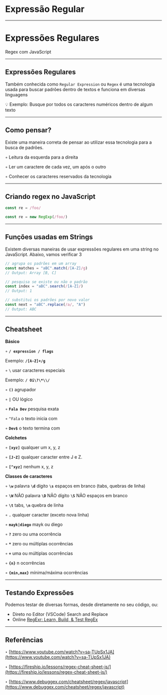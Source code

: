 # Expressão Regular

---

# Expressões Regulares

Regex com JavaScript

---

## Expressões Regulares

Também conhecida como `Regular Expression` ou `Regex` é uma tecnologia usada para buscar padrões dentro de textos e funciona em diversas linguagens

<aside>
💡 Exemplo: Busque por todos os caracteres numéricos dentro de algum texto

</aside>

---

## Como pensar?

Existe uma maneira correta de pensar ao utilizar essa tecnologia para a busca de padrões.

◦ Leitura da esquerda para a direita

◦ Ler um caractere de cada vez, um após o outro

◦ Conhecer os caracteres reservados da tecnologia

---

## Criando regex no JavaScript

```jsx
const re = /foo/

const re = new RegExp(/foo/)
```

---

## Funções usadas em Strings

Existem diversas maneiras de usar expressões regulares em uma string no JavaScript. Abaixo, vamos verificar 3

```jsx
// agrupa os padrões em um array
const matches = "aBC".match(/[A-Z]/g)
// Output: Array [B, C]

// pesquisa se existe ou não o padrão
const index = "aBC".search(/[A-Z]/)
// Output: 1

// substitui os padrões por novo valor
const next = "aBC".replace(/a/, "A")
// Output: ABC
```

---

## Cheatsheet

**Básico**

◦ **`/ expression / flags`**

Exemplo: **`/[A-Z]+/g`**

◦ `\` usar caracteres especiais

Exemplo: **`/ Oi\?\*\\/`**

◦ **`()`** agrupador

◦ **`|`** OU lógico

◦ **`Fala Dev`** pesquisa exata

◦ `^Fala` o texto inicia com

◦ **`Dev$`** o texto termina com

**Colchetes**

◦ **`[xyz]`** qualquer um x, y, z

◦ **`[J-Z]`** qualquer caracter entre J e Z.

◦ **`[^xyz]`** nenhum x, y, z

**Classes de caracteres**

◦ **`\w`** palavra **`\d`** dígito **`\s`** espaços em branco (tabs, quebras de linha)

◦ **`\W`** NÃO palavra **`\D`** NÃO dígito **`\S`** NÃO espaços em branco

◦ **`\t`** tabs, **`\n`** quebra de linha

◦ **`.`** qualquer caracter (exceto nova linha)

◦ **`mayk|diego`** mayk ou diego

◦ **`?`** zero ou uma ocorrência

◦ **`*`** zero ou múltiplas ocorrências

◦ **`+`** uma ou múltiplas ocorrências

◦ **`{n}`** n ocorrências

◦ **`{min,max}`** mínima/máxima ocorrências

---

## Testando Expressões

Podemos testar de diversas formas, desde diretamente no seu código, ou:

- Direto no Editor (VSCode)
  Search and Replace
- Online
  [RegExr: Learn, Build, & Test RegEx](https://regexr.com/)

---

## Referências

‣ [https://www.youtube.com/watch?v=sa-TUpSx1JA](https://www.youtube.com/watch?v=sa-TUpSx1JA)

‣ [https://fireship.io/lessons/regex-cheat-sheet-js/](https://fireship.io/lessons/regex-cheat-sheet-js/)

‣ [https://www.debuggex.com/cheatsheet/regex/javascript](https://www.debuggex.com/cheatsheet/regex/javascript)
